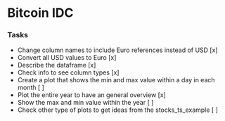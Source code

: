 # Bitcoin IDC

### Tasks

- Change column names to include Euro references instead of USD [x]
- Convert all USD values to Euro [x]
- Describe the dataframe [x]
- Check info to see column types [x]
- Create a plot that shows the min and max value within a day in each month [ ]
- Plot the entire year to have an general overview [x]
- Show the max and min value within the year [ ]
- Check other type of plots to get ideas from the stocks_ts_example [ ]
